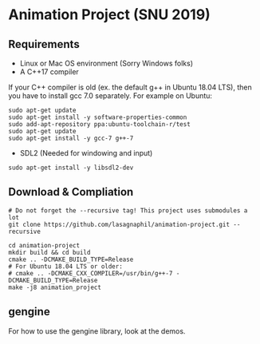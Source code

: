 # Animation Project (SNU 2019)

## Requirements

- Linux or Mac OS environment (Sorry Windows folks)
- A C++17 compiler

If your C++ compiler is old (ex. the default g++ in Ubuntu 18.04 LTS), then you have to install gcc 7.0 separately. For example on Ubuntu:

```
sudo apt-get update
sudo apt-get install -y software-properties-common
sudo add-apt-repository ppa:ubuntu-toolchain-r/test
sudo apt-get update
sudo apt-get install -y gcc-7 g++-7
```

- SDL2 (Needed for windowing and input)
```
sudo apt-get install -y libsdl2-dev
```

## Download & Compliation


```
# Do not forget the --recursive tag! This project uses submodules a lot
git clone https://github.com/lasagnaphil/animation-project.git --recursive

cd animation-project
mkdir build && cd build
cmake .. -DCMAKE_BUILD_TYPE=Release
# For Ubuntu 18.04 LTS or older:
# cmake .. -DCMAKE_CXX_COMPILER=/usr/bin/g++-7 -DCMAKE_BUILD_TYPE=Release
make -j8 animation_project
```

## gengine

For how to use the gengine library, look at the demos.
